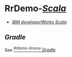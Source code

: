 # RrDemo-[*Scala*](http://scala-lang.org/)
- [*IBM developerWorks Scala*](http://ibm.com/developerworks/cn/java/j-scala)

## *Gradle*
See [<sup>*RrDemo-Groovy* </sup>*Gradle*](../groovy/readme.md#gradle).
